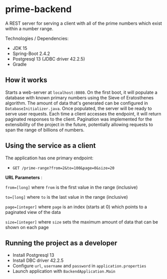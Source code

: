# prime-backend
A REST server for serving a client with all of the prime numbers which exist within a number range.

Technologies / Dependencies:

* JDK 15
* Spring-Boot 2.4.2
* Postgresql 13 (JDBC driver 42.2.5)
* Gradle

## How it works

Starts a web-server at `localhost:8080`. On the first boot, it will populate a database with known primary numbers using the Sieve of Eratosthenes algorithm. 
The amount of data that's generated can be configured in `DatabaseInitializer.java`. Once populated, the server will be ready to serve user requests. Each time
a client accesses the endpoint, it will return paginated responses to the client. Pagination was implemented for the extensibility of the project in the future, potentially allowing
requests to span the range of billions of numbers.

## Using the service as a client

The application has one primary endpoint:

*  `GET /prime-range?from=2&to=100&page=0&size=20`

**URL Parameters** :

`from=[long]` where `from` is the first value in the range (inclusive)

`to=[long]` where `to` is the last value in the range (inclusive)

`page=[integer]` where `page` is an index (starts at 0) which points to a paginated view of the data

`size=[integer]` where `size` sets the maximum amount of data that can be shown on each page


## Running the project as a developer

* Install Postgresql 13
* Install DBC driver 42.2.5
* Configure `url`, `username` and `password` in `application.properties`
* Launch application with `BackendApplication.Main`
